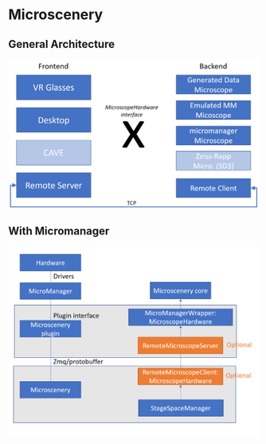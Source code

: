 # Microscenery
## General Architecture
![](doc/FrontBackEnd.png)

## With Micromanager
![](doc/Architecture.png)